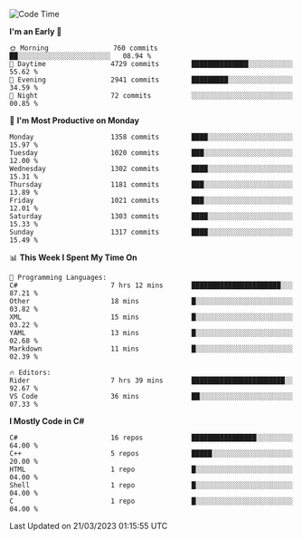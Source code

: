 <!--START_SECTION:waka-->
![Code Time](http://img.shields.io/badge/Code%20Time-997%20hrs%2010%20mins-blue)

**I'm an Early 🐤** 

```text
🌞 Morning                760 commits         ██░░░░░░░░░░░░░░░░░░░░░░░   08.94 % 
🌆 Daytime                4729 commits        ██████████████░░░░░░░░░░░   55.62 % 
🌃 Evening                2941 commits        █████████░░░░░░░░░░░░░░░░   34.59 % 
🌙 Night                  72 commits          ░░░░░░░░░░░░░░░░░░░░░░░░░   00.85 % 
```
📅 **I'm Most Productive on Monday** 

```text
Monday                   1358 commits        ████░░░░░░░░░░░░░░░░░░░░░   15.97 % 
Tuesday                  1020 commits        ███░░░░░░░░░░░░░░░░░░░░░░   12.00 % 
Wednesday                1302 commits        ████░░░░░░░░░░░░░░░░░░░░░   15.31 % 
Thursday                 1181 commits        ███░░░░░░░░░░░░░░░░░░░░░░   13.89 % 
Friday                   1021 commits        ███░░░░░░░░░░░░░░░░░░░░░░   12.01 % 
Saturday                 1303 commits        ████░░░░░░░░░░░░░░░░░░░░░   15.33 % 
Sunday                   1317 commits        ████░░░░░░░░░░░░░░░░░░░░░   15.49 % 
```


📊 **This Week I Spent My Time On** 

```text
💬 Programming Languages: 
C#                       7 hrs 12 mins       ██████████████████████░░░   87.21 % 
Other                    18 mins             █░░░░░░░░░░░░░░░░░░░░░░░░   03.82 % 
XML                      15 mins             █░░░░░░░░░░░░░░░░░░░░░░░░   03.22 % 
YAML                     13 mins             █░░░░░░░░░░░░░░░░░░░░░░░░   02.68 % 
Markdown                 11 mins             █░░░░░░░░░░░░░░░░░░░░░░░░   02.39 % 

🔥 Editors: 
Rider                    7 hrs 39 mins       ███████████████████████░░   92.67 % 
VS Code                  36 mins             ██░░░░░░░░░░░░░░░░░░░░░░░   07.33 % 
```

**I Mostly Code in C#** 

```text
C#                       16 repos            ████████████████░░░░░░░░░   64.00 % 
C++                      5 repos             █████░░░░░░░░░░░░░░░░░░░░   20.00 % 
HTML                     1 repo              █░░░░░░░░░░░░░░░░░░░░░░░░   04.00 % 
Shell                    1 repo              █░░░░░░░░░░░░░░░░░░░░░░░░   04.00 % 
C                        1 repo              █░░░░░░░░░░░░░░░░░░░░░░░░   04.00 % 
```




 Last Updated on 21/03/2023 01:15:55 UTC
<!--END_SECTION:waka-->

